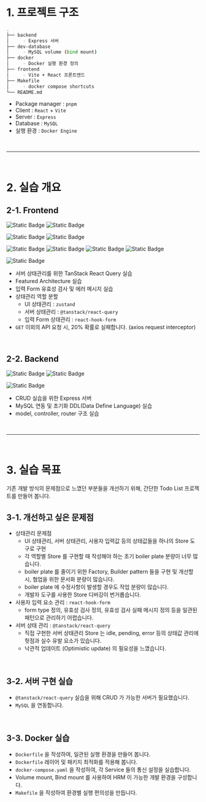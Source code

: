 # 1. 프로젝트 구조

```bash
.
├── backend
│     - Express 서버
├── dev-database
│     - MySQL volume (bind mount)
├── docker
│     - Docker 실행 환경 정의
├── frontend
│     - Vite + React 프론트엔드
├── Makefile
│     - docker compose shortcuts
└── README.md
```

- Package manager : `pnpm`
- Client : `React` + `Vite`
- Server : `Express`
- Database : `MySQL`
- 실행 환경 : `Docker Engine`

<br />
<hr />
<br />

# 2. 실습 개요


## 2-1. Frontend

![Static Badge](https://img.shields.io/badge/typescript-v5-blue)
![Static Badge](https://img.shields.io/badge/react-v19-blue)

![Static Badge](https://img.shields.io/badge/vite-v7-brown)
![Static Badge](https://img.shields.io/badge/vitest-v3-brown)

![Static Badge](https://img.shields.io/badge/zustand-v5-olive)
![Static Badge](https://img.shields.io/badge/@tanstack/react--query-v7-olive)
![Static Badge](https://img.shields.io/badge/react--hook--form-v7-olive)
![Static Badge](https://img.shields.io/badge/zod-v4-olive)

![Static Badge](https://img.shields.io/badge/tailwindcss-v3-purple)

- 서버 상태관리를 위한 TanStack React Query 실습
- Featured Architecture 실습
- 입력 Form 유효성 검사 및 에러 메시지 실습
- 상태관리 역할 분할
  - UI 상태관리 : `zustand`
  - 서버 상태관리 : `@tanstack/react-query`
  - 입력 Form 상태관리 : `react-hook-form`
- `GET` 이외의 API 요청 시, 20% 확률로 실패합니다. (axios request interceptor)

<br />

## 2-2. Backend

![Static Badge](https://img.shields.io/badge/typescript-v5-blue)
![Static Badge](https://img.shields.io/badge/express-v5-blue)

![Static Badge](https://img.shields.io/badge/mysql2-v3-brown)

- CRUD 실습을 위한 Express 서버
- MySQL 연동 및 초기화 DDL(Data Define Language) 실습
- model, controller, router 구조 실습

<br />
<hr />
<br />

# 3. 실습 목표

기존 개발 방식의 문제점으로 느꼈던 부분들을 개선하기 위해, 간단한 Todo List 프로젝트를 만들어 봅니다.

## 3-1. 개선하고 싶은 문제점

- 상태관리 문제점
  - UI 상태관리, 서버 상태관리, 사용자 입력값 등의 상태값들을 하나의 Store 도구로 구현
  - 각 역할별 Store 를 구현할 때 작성해야 하는 초기 boiler plate 분량이 너무 많습니다.
  - boiler plate 를 줄이기 위한 Factory, Builder pattern 들을 구현 및 개선할 시, 협업을 위한 문서화 분량이 많습니다.
  - boiler plate 에 수정사항이 발생할 경우도 작업 분량이 많습니다.
  - 개발자 도구를 사용한 Store 디버깅이 번거롭습니다.
- 사용자 입력 요소 관리 : `react-hook-form`
  - form type 정의, 유효성 검사 정의, 유효성 검사 실패 메시지 정의 등을 일관된 패턴으로 관리하기 어렵습니다.
- 서버 상태 관리 : `@tanstack/react-query`
  - 직접 구현한 서버 상태관리 Store 는 idle, pending, error 등의 상태값 관리에 헛점과 실수 유발 요소가 있습니다.
  - 낙관적 업데이트 (Optimistic update) 의 필요성을 느꼈습니다.

<br />

## 3-2. 서버 구현 실습
- `@tanstack/react-query` 실습을 위해 CRUD 가 가능한 서버가 필요했습니다.
- `MySQL` 을 연동합니다.

<br />

## 3-3. Docker 실습
- `Dockerfile` 을 작성하여, 일관된 실행 환경을 만들어 봅니다.
- `Dockerfile` 레이어 및 패키지 최적화를 적용해 봅니다.
- `docker-compose.yaml` 을 작성하여, 각 Service 들의 통신 설정을 실습합니다.
- Volume mount, Bind mount 를 사용하여 HRM 이 가능한 개발 환경을 구성합니다.
- `Makefile` 을 작성하여 환경별 실행 편의성을 만듭니다.
